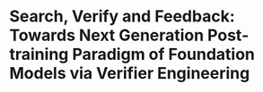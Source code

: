 # Search, Verify and Feedback: Towards Next Generation Post-training Paradigm of Foundation Models via Verifier Engineering
